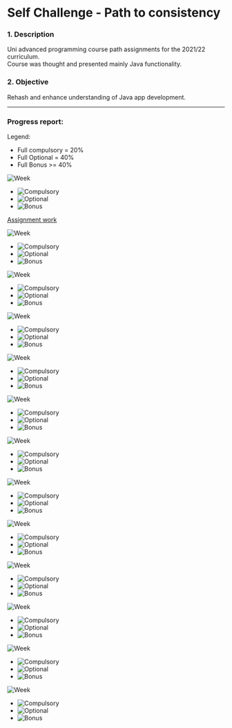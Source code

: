 # Self Challenge - Path to consistency

### 1. Description

Uni advanced programming course path assignments for the 2021/22 curriculum.
<br>Course was thought and presented mainly Java functionality.
### 2. Objective

Rehash and enhance understanding of Java app development.

---

### Progress report:

Legend: 
* Full compulsory = 20%
* Full Optional = 40%
* Full Bonus >= 40%

![Week](https://progress-bar.dev/66/?title=Week-1)
- ![Compulsory](https://progress-bar.dev/100/?title=Compulsory)
- ![Optional](https://progress-bar.dev/100/?title=Optional)
- ![Bonus](https://progress-bar.dev/00/?title=Bonus)

[Assignment work](/1.Introduction)

![Week](https://progress-bar.dev/0/?title=Week-2)
- ![Compulsory](https://progress-bar.dev/00/?title=Compulsory)
- ![Optional](https://progress-bar.dev/00/?title=Optional)
- ![Bonus](https://progress-bar.dev/00/?title=Bonus)

![Week](https://progress-bar.dev/0/?title=Week-3)
- ![Compulsory](https://progress-bar.dev/00/?title=Compulsory)
- ![Optional](https://progress-bar.dev/00/?title=Optional)
- ![Bonus](https://progress-bar.dev/00/?title=Bonus)

![Week](https://progress-bar.dev/0/?title=Week-4)
- ![Compulsory](https://progress-bar.dev/00/?title=Compulsory)
- ![Optional](https://progress-bar.dev/00/?title=Optional)
- ![Bonus](https://progress-bar.dev/00/?title=Bonus)

![Week](https://progress-bar.dev/0/?title=Week-5)
- ![Compulsory](https://progress-bar.dev/00/?title=Compulsory)
- ![Optional](https://progress-bar.dev/00/?title=Optional)
- ![Bonus](https://progress-bar.dev/00/?title=Bonus)

![Week](https://progress-bar.dev/0/?title=Week-6)
- ![Compulsory](https://progress-bar.dev/00/?title=Compulsory)
- ![Optional](https://progress-bar.dev/00/?title=Optional)
- ![Bonus](https://progress-bar.dev/00/?title=Bonus)

![Week](https://progress-bar.dev/0/?title=Week-7)
- ![Compulsory](https://progress-bar.dev/00/?title=Compulsory)
- ![Optional](https://progress-bar.dev/00/?title=Optional)
- ![Bonus](https://progress-bar.dev/00/?title=Bonus)

![Week](https://progress-bar.dev/0/?title=Week-8)
- ![Compulsory](https://progress-bar.dev/00/?title=Compulsory)
- ![Optional](https://progress-bar.dev/00/?title=Optional)
- ![Bonus](https://progress-bar.dev/00/?title=Bonus)

![Week](https://progress-bar.dev/0/?title=Week-9)
- ![Compulsory](https://progress-bar.dev/00/?title=Compulsory)
- ![Optional](https://progress-bar.dev/00/?title=Optional)
- ![Bonus](https://progress-bar.dev/00/?title=Bonus)

![Week](https://progress-bar.dev/0/?title=Week-10)
- ![Compulsory](https://progress-bar.dev/00/?title=Compulsory)
- ![Optional](https://progress-bar.dev/00/?title=Optional)
- ![Bonus](https://progress-bar.dev/00/?title=Bonus)

![Week](https://progress-bar.dev/0/?title=Week-11)
- ![Compulsory](https://progress-bar.dev/00/?title=Compulsory)
- ![Optional](https://progress-bar.dev/00/?title=Optional)
- ![Bonus](https://progress-bar.dev/00/?title=Bonus)

![Week](https://progress-bar.dev/0/?title=Week-12)
- ![Compulsory](https://progress-bar.dev/00/?title=Compulsory)
- ![Optional](https://progress-bar.dev/00/?title=Optional)
- ![Bonus](https://progress-bar.dev/00/?title=Bonus)

![Week](https://progress-bar.dev/0/?title=Week-13)
- ![Compulsory](https://progress-bar.dev/00/?title=Compulsory)
- ![Optional](https://progress-bar.dev/00/?title=Optional)
- ![Bonus](https://progress-bar.dev/00/?title=Bonus)